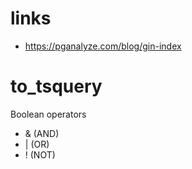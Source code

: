# links
* https://pganalyze.com/blog/gin-index

# to_tsquery

Boolean operators
* & (AND)
* | (OR) 
* ! (NOT)

